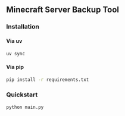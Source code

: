 ## Minecraft Server Backup Tool

### Installation

#### Via uv

```bash
uv sync
```

#### Via pip
```bash
pip install -r requirements.txt
```

### Quickstart

```bash
python main.py
```
